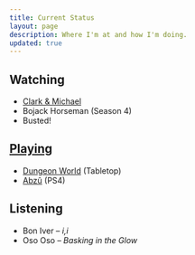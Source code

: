 ```yaml
---
title: Current Status
layout: page
description: Where I'm at and how I'm doing.
updated: true
---
```


## Watching
- [Clark & Michael](https://www.youtube.com/watch?v=z6mvUkFFVJQ)
- Bojack Horseman (Season 4)
- Busted!

## [Playing](/video-games/)
- [Dungeon World](https://dungeon-world.com) (Tabletop)
- [Abzû](https://abzugame.com) (PS4)

## Listening
- Bon Iver – *i,i*
- Oso Oso – *Basking in the Glow*
